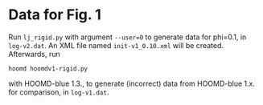 # Data for Fig. 1

Run `lj_rigid.py` with argument `--user=0` to generate data for phi=0.1, in `log-v2.dat`. An XML file named
`init-v1_0.10.xml` will be created.  Afterwards, run

```
hoomd hoomdv1-rigid.py
```

with HOOMD-blue 1.3., to generate (incorrect) data from HOOMD-blue 1.x. for comparison, in `log-v1.dat`.

